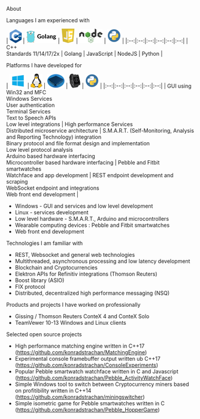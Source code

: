 
About

Languages I am experienced with

| ![c++](img/cpp.png) | ![Golang](img/golang.png) | ![JavaScript](img/js.png) | ![NodeJS](img/nodejs.png) | ![Python](img/python.png) |
|:--:|:--:|:--:|:--:|:--:|:--:|
| C++ <br/>Standards 11/14/17/2x | Golang | JavaScript | NodeJS | Python |

Platforms I have developed for

| ![Windows](img/win.png) | ![Linux](img/linux.png) | ![low level](img/chip.png) | ![Smartwatches](img/watch.png) | ![Python](img/python.png) |
|:--:|:--:|:--:|:--:|:--:|:--:|
| GUI using Win32 and MFC<br/>Windows Services<br/>User authentication<br/>Terminal Services<br/>Text to Speech APIs<br/>Low level integrations | High performance Services<br/>Distributed microservice architecture | S.M.A.R.T. (Self-Monitoring, Analysis and Reporting Technology) integration<br/>Binary protocol and file format design and implementation<br/>Low level protocol analysis<br/>Arduino based hardware interfacing<br/>Microcontroller based hardware interfacing | Pebble and Fitbit smartwatches<br/>Watchface and app development | REST endpoint development and scraping<br/>WebSocket endpoint and integrations<br/>Web front end development |

* Windows - GUI and services and low level development
* Linux - services development
* Low level hardware - S.M.A.R.T., Arduino and microcontrollers
* Wearable computing devices : Pebble and Fitbit smartwatches
* Web front end development

Technologies I am familiar with
* REST, Websocket and general web technologies
* Multithreaded, asynchronous processing and low latency development
* Blockchain and Cryptocurrencies
* Elektron APIs for Refinitiv integrations (Thomson Reuters)
* Boost library (ASIO)
* FIX protocol
* Distributed, decentralized high performance messaging (NSQ)

Products and projects I have worked on professionally
* Gissing / Thomson Reuters ConteX 4 and ConteX Solo
* TeamVewer 10-13 Windows and Linux clients

Selected open source projects
* High performance matching engine written in C++17 (https://github.com/konradstrachan/MatchingEngine)
* Experimental console framebuffer output written ub C++17 (https://github.com/konradstrachan/ConsoleExperiments)
* Popular Pebble smartwatch watchface written in C and Javascript (https://github.com/konradstrachan/Pebble_ActivityWatchFace)
* Simple Windows tool to switch between Cryptocurrency miners based on profitibility written in C++14 (https://github.com/konradstrachan/miningswitcher)
* Simple isometric game for Pebble smartwatches written in C (https://github.com/konradstrachan/Pebble_HopperGame)